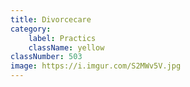 ```yaml
---
title: Divorcecare
category:
    label: Practics
    className: yellow
classNumber: 503
image: https://i.imgur.com/S2MWv5V.jpg
---
```

